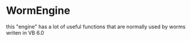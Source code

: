 # WormEngine
this "engine" has a lot of useful functions that are normally used by worms writen in VB 6.0
